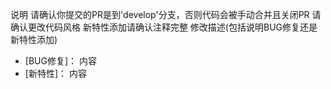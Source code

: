 说明
请确认你提交的PR是到'develop'分支，否则代码会被手动合并且关闭PR
请确认更改代码风格
新特性添加请确认注释完整
修改描述(包括说明BUG修复还是新特性添加)

- [BUG修复]： 内容
- [新特性]： 内容